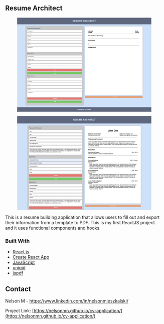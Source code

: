 <!-- ABOUT THE PROJECT -->
## Resume Architect

<img src="src/styles/ScreenShot2.png"
     alt="Empty Resume"
     style="height: 300px; width: 427.27px; display: block; margin: 0 auto" />

<img src="src/styles/ScreenShot1.png"
     alt="Filled Out Resume"
     style="height: 300px; width: 427.27px; display: block; margin: 0 auto" />

This is a resume building application that allows users to fill out and export their information from a template to PDF. This is my first ReactJS project and it uses functional components and hooks.

### Built With

* [React.js](https://reactjs.org/)
* [Create React App](https://create-react-app.dev/)
* [JavaScript](https://www.javascript.com/)
* [uniqid](https://www.npmjs.com/package/uniqid)
* [jspdf](https://parall.ax/products/jspdf)


<!-- CONTACT -->
## Contact

Nelson M - https://www.linkedin.com/in/nelsonmieszkalski/

Project Link: [https://nelsonmn.github.io/cv-application/](https://nelsonmn.github.io/cv-application/)